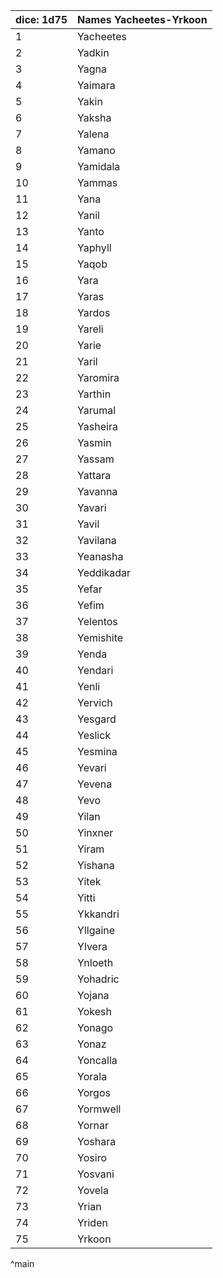 | dice: 1d75 | Names Yacheetes-Yrkoon|
| ---- | ---- |
|1|Yacheetes|
|2|Yadkin|
|3|Yagna|
|4|Yaimara|
|5|Yakin|
|6|Yaksha|
|7|Yalena|
|8|Yamano|
|9|Yamidala|
|10|Yammas|
|11|Yana|
|12|Yanil|
|13|Yanto|
|14|Yaphyll|
|15|Yaqob|
|16|Yara|
|17|Yaras|
|18|Yardos|
|19|Yareli|
|20|Yarie|
|21|Yaril|
|22|Yaromira|
|23|Yarthin|
|24|Yarumal|
|25|Yasheira|
|26|Yasmin|
|27|Yassam|
|28|Yattara|
|29|Yavanna|
|30|Yavari|
|31|Yavil|
|32|Yavilana|
|33|Yeanasha|
|34|Yeddikadar|
|35|Yefar|
|36|Yefim|
|37|Yelentos|
|38|Yemishite|
|39|Yenda|
|40|Yendari|
|41|Yenli|
|42|Yervich|
|43|Yesgard|
|44|Yeslick|
|45|Yesmina|
|46|Yevari|
|47|Yevena|
|48|Yevo|
|49|Yilan|
|50|Yinxner|
|51|Yiram|
|52|Yishana|
|53|Yitek|
|54|Yitti|
|55|Ykkandri|
|56|Yllgaine|
|57|Ylvera|
|58|Ynloeth|
|59|Yohadric|
|60|Yojana|
|61|Yokesh|
|62|Yonago|
|63|Yonaz|
|64|Yoncalla|
|65|Yorala|
|66|Yorgos|
|67|Yormwell|
|68|Yornar|
|69|Yoshara|
|70|Yosiro|
|71|Yosvani|
|72|Yovela|
|73|Yrian|
|74|Yriden|
|75|Yrkoon|
^main
